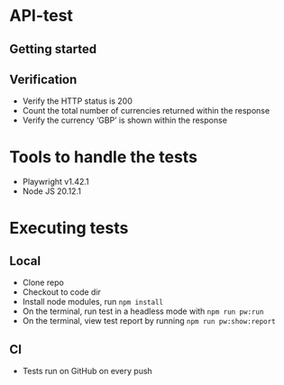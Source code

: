 # API-test

## Getting started

## Verification
- Verify the HTTP status is 200
- Count the total number of currencies returned within the response
- Verify the currency ‘GBP’ is shown within the response

# Tools to handle the tests
- Playwright v1.42.1
- Node JS 20.12.1

# Executing tests
## Local
- Clone repo
- Checkout to code dir
- Install  node modules, run ```npm install```
- On the terminal, run test in a headless mode with ```npm run pw:run```
- On the terminal, view test report by running ```npm run pw:show:report```

## CI
- Tests run on GitHub on every push
